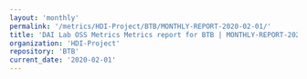 ```yaml
---
layout: 'monthly'
permalink: '/metrics/HDI-Project/BTB/MONTHLY-REPORT-2020-02-01/'
title: 'DAI Lab OSS Metrics Metrics report for BTB | MONTHLY-REPORT-2020-02-01'
organization: 'HDI-Project'
repository: 'BTB'
current_date: '2020-02-01'
---
```

